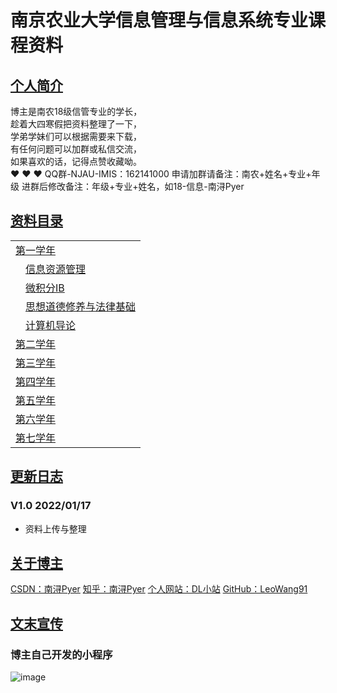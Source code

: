 # 南京农业大学信息管理与信息系统专业课程资料


## [个人简介](#)
博主是南农18级信管专业的学长，<br/>
趁着大四寒假把资料整理了一下，<br/>
学弟学妹们可以根据需要来下载，<br/>
有任何问题可以加群或私信交流，<br/>
如果喜欢的话，记得点赞收藏呦。<br/>
❤ ❤ ❤
QQ群-NJAU-IMIS：162141000
申请加群请备注：南农+姓名+专业+年级
进群后修改备注：年级+专业+姓名，如18-信息-南浔Pyer


## [资料目录](#)
<table>
<tr><td ><a href="#">第一学年</a></td></tr>
  <tr><td>&emsp;<a href="#">信息资源管理</a></td></tr>
  <tr><td>&emsp;<a href="#">微积分ⅠB</a></td></tr>
  <tr><td>&emsp;<a href="#">思想道德修养与法律基础</a></td></tr>
  <tr><td>&emsp;<a href="#">计算机导论</a></td></tr>
  
<tr><td ><a href="#">第二学年</a></td></tr>
  
<tr><td ><a href="#">第三学年</a></td></tr>
  
<tr><td ><a href="#">第四学年</a></td></tr>
  
<tr><td ><a href="#">第五学年</a></td></tr>
  
<tr><td ><a href="#">第六学年</a></td></tr>
  
<tr><td ><a href="#">第七学年</a></td></tr>
</table>


## [更新日志](#)
### V1.0 2022/01/17
* 资料上传与整理


## [关于博主](#)
[CSDN：南浔Pyer](https://blog.csdn.net/qq_45538469)
[知乎：南浔Pyer](https://www.zhihu.com/people/mo-chen-42-54)
[个人网站：DL小站](https://www.idalei.top/)
[GitHub：LeoWang91](https://github.com/LeoWang91)



## [文末宣传](#)
### 博主自己开发的小程序
![image](https://user-images.githubusercontent.com/60532543/149790326-837fc477-a296-4a30-afd1-8a78ac050687.png)

